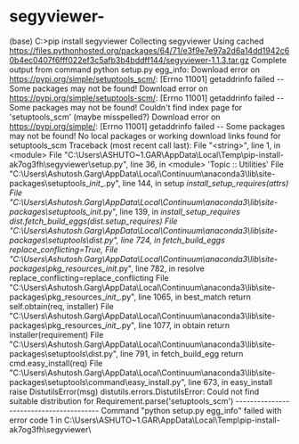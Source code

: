 # segyviewer-
(base) C:\>pip install segyviewer Collecting segyviewer   Using cached https://files.pythonhosted.org/packages/64/71/e3f9e7e97a2d6a14dd1942c60b4ec0407f6fff022ef3c5afb3b4bddff144/segyviewer-1.1.3.tar.gz     Complete output from command python setup.py egg_info:     Download error on https://pypi.org/simple/setuptools_scm/: [Errno 11001] getaddrinfo failed -- Some packages may not be found!     Download error on https://pypi.org/simple/setuptools-scm/: [Errno 11001] getaddrinfo failed -- Some packages may not be found!     Couldn't find index page for 'setuptools_scm' (maybe misspelled?)     Download error on https://pypi.org/simple/: [Errno 11001] getaddrinfo failed -- Some packages may not be found!     No local packages or working download links found for setuptools_scm     Traceback (most recent call last):       File "&lt;string>", line 1, in &lt;module>       File "C:\Users\ASHUTO~1.GAR\AppData\Local\Temp\pip-install-ak7og3fh\segyviewer\setup.py", line 36, in &lt;module>         'Topic :: Utilities'       File "C:\Users\Ashutosh.Garg\AppData\Local\Continuum\anaconda3\lib\site-packages\setuptools\__init__.py", line 144, in setup         _install_setup_requires(attrs)       File "C:\Users\Ashutosh.Garg\AppData\Local\Continuum\anaconda3\lib\site-packages\setuptools\__init__.py", line 139, in _install_setup_requires         dist.fetch_build_eggs(dist.setup_requires)       File "C:\Users\Ashutosh.Garg\AppData\Local\Continuum\anaconda3\lib\site-packages\setuptools\dist.py", line 724, in fetch_build_eggs         replace_conflicting=True,       File "C:\Users\Ashutosh.Garg\AppData\Local\Continuum\anaconda3\lib\site-packages\pkg_resources\__init__.py", line 782, in resolve         replace_conflicting=replace_conflicting       File "C:\Users\Ashutosh.Garg\AppData\Local\Continuum\anaconda3\lib\site-packages\pkg_resources\__init__.py", line 1065, in best_match         return self.obtain(req, installer)       File "C:\Users\Ashutosh.Garg\AppData\Local\Continuum\anaconda3\lib\site-packages\pkg_resources\__init__.py", line 1077, in obtain         return installer(requirement)       File "C:\Users\Ashutosh.Garg\AppData\Local\Continuum\anaconda3\lib\site-packages\setuptools\dist.py", line 791, in fetch_build_egg         return cmd.easy_install(req)       File "C:\Users\Ashutosh.Garg\AppData\Local\Continuum\anaconda3\lib\site-packages\setuptools\command\easy_install.py", line 673, in easy_install         raise DistutilsError(msg)     distutils.errors.DistutilsError: Could not find suitable distribution for Requirement.parse('setuptools_scm')      ---------------------------------------- Command "python setup.py egg_info" failed with error code 1 in C:\Users\ASHUTO~1.GAR\AppData\Local\Temp\pip-install-ak7og3fh\segyviewer\
